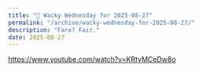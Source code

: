 ```yaml
---
title: "🤪 Wacky Wednesday for 2025-08-27"
permalink: "/archive/wacky-wednesday-for-2025-08-27/"
description: "Fare? Fair."
date: 2025-08-27
---
```


https://www.youtube.com/watch?v=KRtyMCeDw8o